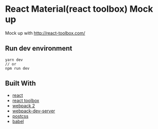 # React Material(react toolbox) Mock up

 Mock up with http://react-toolbox.com/

## Run dev environment

 ```
 yarn dev
 // or
 npm run dev
 ```

## Built With

* [react](https://facebook.github.io/react/)
* [react toolbox](http://react-toolbox.com/)
* [webpack 2](https://webpack.js.org/)
* [webpack-dev-server](https://github.com/webpack/webpack-dev-server)
* [postcss](http://postcss.org/)
* [babel](https://babeljs.io/)
